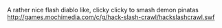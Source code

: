 A rather nice flash diablo like, clicky clicky to smash demon pinatas http://games.mochimedia.com/c/g/hack-slash-crawl/hackslashcrawl.swf